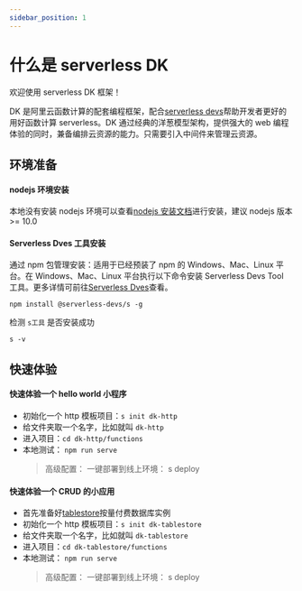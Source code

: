 ```yaml
---
sidebar_position: 1
---
```


# 什么是 serverless DK

欢迎使用 serverless DK 框架！

DK 是阿里云函数计算的配套编程框架，配合[serverless devs](https://github.com/serverless-devs/serverless-devs)帮助开发者更好的用好函数计算 serverless。DK 通过经典的洋葱模型架构，提供强大的 web 编程体验的同时，兼备编排云资源的能力。只需要引入中间件来管理云资源。

## 环境准备

#### nodejs 环境安装

本地没有安装 nodejs 环境可以查看[nodejs 安装文档](https://nodejs.org/zh-cn/download/)进行安装，建议 nodejs 版本 >= 10.0

#### Serverless Dves 工具安装

通过 npm 包管理安装：适用于已经预装了 npm 的 Windows、Mac、Linux 平台。在 Windows、Mac、Linux 平台执行以下命令安装 Serverless Devs Tool 工具。更多详情可前往[Serverless Dves](https://github.com/Serverless-Devs/docs/blob/master/zh/install.md)查看。

```base npm2yarn
npm install @serverless-devs/s -g
```

检测 `s工具` 是否安装成功

```
s -v
```

## 快速体验

#### 快速体验一个 hello world 小程序

- 初始化一个 http 模板项目：`s init dk-http`
- 给文件夹取一个名字，比如就叫 `dk-http`
- 进入项目：`cd dk-http/functions`
- 本地测试： `npm run serve`
  > 高级配置：
      一键部署到线上环境： s deploy

#### 快速体验一个 CRUD 的小应用

- 首先准备好[tablestore](https://otsnext.console.aliyun.com/)按量付费数据库实例
- 初始化一个 http 模板项目：`s init dk-tablestore`
- 给文件夹取一个名字，比如就叫 `dk-tablestore`
- 进入项目：`cd dk-tablestore/functions`
- 本地测试： `npm run serve`
  > 高级配置：
      一键部署到线上环境： s deploy
